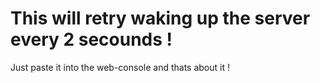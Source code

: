 <h1>This will retry waking up the server every 2 secounds !</h1>
Just paste it into the web-console and thats about it !<br>
